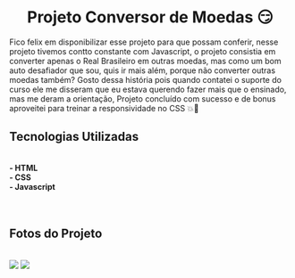 
<h1 align = center> Projeto Conversor de Moedas 😏</h1>

<p> Fico felix em disponibilizar esse projeto para que possam conferir, nesse projeto tivemos contto constante com Javascript, o projeto consistia em converter apenas o Real Brasileiro em outras moedas, mas como um bom auto desafiador que sou, quis ir mais além, 
porque não converter outras moedas também? Gosto dessa história pois quando contatei o suporte do curso ele me disseram que eu estava querendo fazer mais que o ensinado, mas me deram a orientação, Projeto concluído com sucesso e de bonus aproveitei para treinar 
a responsividade no CSS 💥🚀</p>

<h2> Tecnologias Utilizadas </h2>
<br>
<b>- HTML </b> <br>
<b>- CSS </b> <br>
<b>- Javascript </b>
<br>
<br>
<br>
<h2>Fotos do Projeto</h2> <br>
<img src="https://github.com/RodrigoRVO/project-convert-money-DevClub/blob/main/assets/foto-desktop.png?raw=true">
<img src="https://github.com/RodrigoRVO/project-convert-money-DevClub/blob/main/assets/foto-responsividade.png?raw=true">
